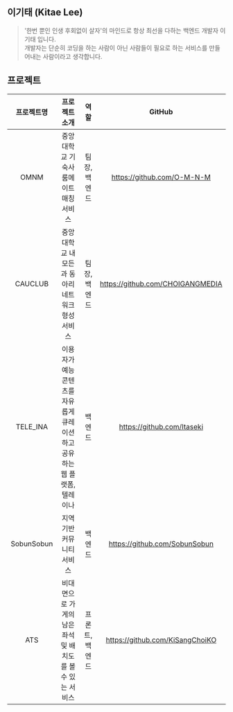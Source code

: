 ## 이기태 (Kitae Lee)
> '한번 뿐인 인생 후회없이 살자'의 마인드로 항상 최선을 다하는 백엔드 개발자 이기태 입니다. <br>
> 개발자는 단순히 코딩을 하는 사람이 아닌 사람들이 필요로 하는 서비스를 만들어내는 사람이라고 생각합니다.


## 프로젝트
| 프로젝트명 | 프로젝트 소개 | 역할 | GitHub |
|:---:|:---:|:---:|:---:|
| OMNM | 중앙대학교 기숙사 룸메이트 매칭 서비스 | 팀장, 백엔드 | https://github.com/O-M-N-M
| CAUCLUB | 중앙대학교 내 모든 과 동아리 네트워크 형성 서비스 | 팀장, 백엔드 | https://github.com/CHOIGANGMEDIA
| TELE_INA | 이용자가 예능 콘텐츠를 자유롭게 큐레이션하고 공유하는 웹 플랫폼, 텔레이나 | 백엔드 | https://github.com/Itaseki
| SobunSobun | 지역 기반 커뮤니티 서비스 | 백엔드 | https://github.com/SobunSobun
| ATS | 비대면으로 가게의 남은 좌석 및 배치도를 볼 수 있는 서비스 | 프론트, 백엔드 | https://github.com/KiSangChoiKO

